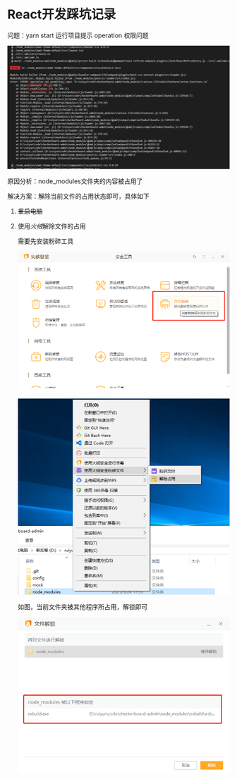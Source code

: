 # React开发踩坑记录

问题：yarn start 运行项目提示 operation 权限问题

![](/images/2021-05-24-17-57-46.png)

原因分析：node_modules文件夹的内容被占用了

解决方案：解除当前文件的占用状态即可，具体如下

1. ~~重启电脑~~

2. 使用*火绒*解除文件的占用

    需要先安装粉碎工具

    ![](/images/2021-05-24-18-02-01.png)

    ![](/images/2021-05-24-18-00-46.png)

    如图，当前文件夹被其他程序所占用，解锁即可

    ![](/images/2021-05-24-18-01-29.png)